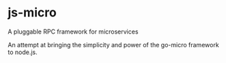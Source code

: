 # js-micro
A pluggable RPC framework for microservices

An attempt at bringing the simplicity and power of the go-micro framework to node.js.
